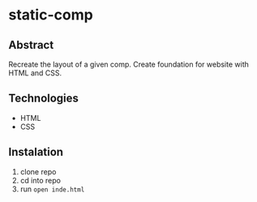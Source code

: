 # static-comp
## Abstract
Recreate the layout of a given comp. Create foundation for website with HTML and CSS.
## Technologies
- HTML
- CSS
## Instalation 
1. clone repo
2. cd into repo
3. run `open inde.html`
